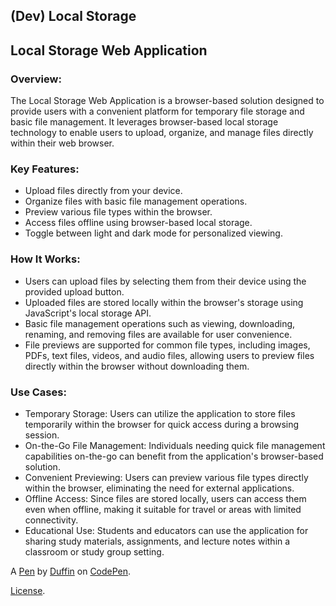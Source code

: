 (Dev) Local Storage
-------------------
## Local Storage Web Application

### Overview:
The Local Storage Web Application is a browser-based solution designed to provide users with a convenient platform for temporary file storage and basic file management. It leverages browser-based local storage technology to enable users to upload, organize, and manage files directly within their web browser.

### Key Features:
- Upload files directly from your device.
- Organize files with basic file management operations.
- Preview various file types within the browser.
- Access files offline using browser-based local storage.
- Toggle between light and dark mode for personalized viewing.

### How It Works:
- Users can upload files by selecting them from their device using the provided upload button.
- Uploaded files are stored locally within the browser's storage using JavaScript's local storage API.
- Basic file management operations such as viewing, downloading, renaming, and removing files are available for user convenience.
- File previews are supported for common file types, including images, PDFs, text files, videos, and audio files, allowing users to preview files directly within the browser without downloading them.

### Use Cases:
- Temporary Storage: Users can utilize the application to store files temporarily within the browser for quick access during a browsing session.
- On-the-Go File Management: Individuals needing quick file management capabilities on-the-go can benefit from the application's browser-based solution.
- Convenient Previewing: Users can preview various file types directly within the browser, eliminating the need for external applications.
- Offline Access: Since files are stored locally, users can access them even when offline, making it suitable for travel or areas with limited connectivity.
- Educational Use: Students and educators can use the application for sharing study materials, assignments, and lecture notes within a classroom or study group setting.

A [Pen](https://codepen.io/4uffin/pen/XWQMrZW) by [Duffin](https://codepen.io/4uffin) on [CodePen](https://codepen.io).

[License](https://codepen.io/license/pen/XWQMrZW).